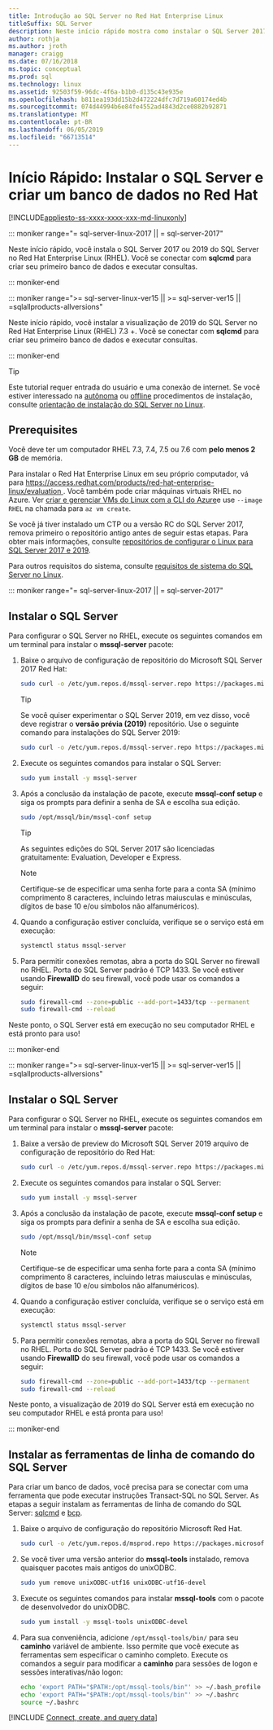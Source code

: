 ```yaml
---
title: Introdução ao SQL Server no Red Hat Enterprise Linux
titleSuffix: SQL Server
description: Neste início rápido mostra como instalar o SQL Server 2017 ou 2019 do SQL Server no Red Hat Enterprise Linux e, em seguida, criar e consultar um banco de dados com sqlcmd.
author: rothja
ms.author: jroth
manager: craigg
ms.date: 07/16/2018
ms.topic: conceptual
ms.prod: sql
ms.technology: linux
ms.assetid: 92503f59-96dc-4f6a-b1b0-d135c43e935e
ms.openlocfilehash: b811ea193dd15b2d472224dfc7d719a60174ed4b
ms.sourcegitcommit: 074d44994b6e84fe4552ad4843d2ce0882b92871
ms.translationtype: MT
ms.contentlocale: pt-BR
ms.lasthandoff: 06/05/2019
ms.locfileid: "66713514"
---
```

# <a name="quickstart-install-sql-server-and-create-a-database-on-red-hat"></a>Início Rápido: Instalar o SQL Server e criar um banco de dados no Red Hat

[!INCLUDE[appliesto-ss-xxxx-xxxx-xxx-md-linuxonly](../includes/appliesto-ss-xxxx-xxxx-xxx-md-linuxonly.md)]

<!--SQL Server 2017 on Linux-->
::: moniker range="= sql-server-linux-2017 || = sql-server-2017"

Neste início rápido, você instala o SQL Server 2017 ou 2019 do SQL Server no Red Hat Enterprise Linux (RHEL). Você se conectar com **sqlcmd** para criar seu primeiro banco de dados e executar consultas.

::: moniker-end
<!--SQL Server 2019 on Linux-->
::: moniker range=">= sql-server-linux-ver15 || >= sql-server-ver15 || =sqlallproducts-allversions"

Neste início rápido, você instalar a visualização de 2019 do SQL Server no Red Hat Enterprise Linux (RHEL) 7.3 +. Você se conectar com **sqlcmd** para criar seu primeiro banco de dados e executar consultas.

::: moniker-end

> [!TIP]
> Este tutorial requer entrada do usuário e uma conexão de internet. Se você estiver interessado na [autônoma](sql-server-linux-setup.md#unattended) ou [offline](sql-server-linux-setup.md#offline) procedimentos de instalação, consulte [orientação de instalação do SQL Server no Linux](sql-server-linux-setup.md).

## <a name="prerequisites"></a>Prerequisites

Você deve ter um computador RHEL 7.3, 7.4, 7.5 ou 7.6 com **pelo menos 2 GB** de memória.

Para instalar o Red Hat Enterprise Linux em seu próprio computador, vá para [ https://access.redhat.com/products/red-hat-enterprise-linux/evaluation ](https://access.redhat.com/products/red-hat-enterprise-linux/evaluation). Você também pode criar máquinas virtuais RHEL no Azure. Ver [criar e gerenciar VMs do Linux com a CLI do Azure](https://docs.microsoft.com/azure/virtual-machines/linux/tutorial-manage-vm)e use `--image RHEL` na chamada para `az vm create`.

Se você já tiver instalado um CTP ou a versão RC do SQL Server 2017, remova primeiro o repositório antigo antes de seguir estas etapas. Para obter mais informações, consulte [repositórios de configurar o Linux para SQL Server 2017 e 2019](sql-server-linux-change-repo.md).

Para outros requisitos do sistema, consulte [requisitos de sistema do SQL Server no Linux](sql-server-linux-setup.md#system).

<!--SQL Server 2017 on Linux-->
::: moniker range="= sql-server-linux-2017 || = sql-server-2017"

## <a id="install"></a>Instalar o SQL Server

Para configurar o SQL Server no RHEL, execute os seguintes comandos em um terminal para instalar o **mssql-server** pacote:

1. Baixe o arquivo de configuração de repositório do Microsoft SQL Server 2017 Red Hat:

   ```bash
   sudo curl -o /etc/yum.repos.d/mssql-server.repo https://packages.microsoft.com/config/rhel/7/mssql-server-2017.repo
   ```

   > [!TIP]
   > Se você quiser experimentar o SQL Server 2019, em vez disso, você deve registrar o **versão prévia (2019)** repositório. Use o seguinte comando para instalações do SQL Server 2019:
   >
   > ```bash
   > sudo curl -o /etc/yum.repos.d/mssql-server.repo https://packages.microsoft.com/config/rhel/7/mssql-server-preview.repo
   > ```

2. Execute os seguintes comandos para instalar o SQL Server:

   ```bash
   sudo yum install -y mssql-server
   ```

3. Após a conclusão da instalação de pacote, execute **mssql-conf setup** e siga os prompts para definir a senha de SA e escolha sua edição.

   ```bash
   sudo /opt/mssql/bin/mssql-conf setup
   ```

   > [!TIP]
   > As seguintes edições do SQL Server 2017 são licenciadas gratuitamente: Evaluation, Developer e Express.

   > [!NOTE]
   > Certifique-se de especificar uma senha forte para a conta SA (mínimo comprimento 8 caracteres, incluindo letras maiusculas e minúsculas, dígitos de base 10 e/ou símbolos não alfanuméricos).

4. Quando a configuração estiver concluída, verifique se o serviço está em execução:

   ```bash
   systemctl status mssql-server
   ```

5. Para permitir conexões remotas, abra a porta do SQL Server no firewall no RHEL. Porta do SQL Server padrão é TCP 1433. Se você estiver usando **FirewallD** do seu firewall, você pode usar os comandos a seguir:

   ```bash
   sudo firewall-cmd --zone=public --add-port=1433/tcp --permanent
   sudo firewall-cmd --reload
   ```

Neste ponto, o SQL Server está em execução no seu computador RHEL e está pronto para uso!

::: moniker-end
<!--SQL Server 2019 on Linux-->
::: moniker range=">= sql-server-linux-ver15 || >= sql-server-ver15 || =sqlallproducts-allversions"

## <a id="install"></a>Instalar o SQL Server

Para configurar o SQL Server no RHEL, execute os seguintes comandos em um terminal para instalar o **mssql-server** pacote:

1. Baixe a versão de preview do Microsoft SQL Server 2019 arquivo de configuração de repositório do Red Hat:

   ```bash
   sudo curl -o /etc/yum.repos.d/mssql-server.repo https://packages.microsoft.com/config/rhel/7/mssql-server-preview.repo
   ```

2. Execute os seguintes comandos para instalar o SQL Server:

   ```bash
   sudo yum install -y mssql-server
   ```

3. Após a conclusão da instalação de pacote, execute **mssql-conf setup** e siga os prompts para definir a senha de SA e escolha sua edição.

   ```bash
   sudo /opt/mssql/bin/mssql-conf setup
   ```

   > [!NOTE]
   > Certifique-se de especificar uma senha forte para a conta SA (mínimo comprimento 8 caracteres, incluindo letras maiusculas e minúsculas, dígitos de base 10 e/ou símbolos não alfanuméricos).

4. Quando a configuração estiver concluída, verifique se o serviço está em execução:

   ```bash
   systemctl status mssql-server
   ```

5. Para permitir conexões remotas, abra a porta do SQL Server no firewall no RHEL. Porta do SQL Server padrão é TCP 1433. Se você estiver usando **FirewallD** do seu firewall, você pode usar os comandos a seguir:

   ```bash
   sudo firewall-cmd --zone=public --add-port=1433/tcp --permanent
   sudo firewall-cmd --reload
   ```

Neste ponto, a visualização de 2019 do SQL Server está em execução no seu computador RHEL e está pronta para uso!

::: moniker-end

## <a id="tools"></a>Instalar as ferramentas de linha de comando do SQL Server

Para criar um banco de dados, você precisa para se conectar com uma ferramenta que pode executar instruções Transact-SQL no SQL Server. As etapas a seguir instalam as ferramentas de linha de comando do SQL Server: [sqlcmd](../tools/sqlcmd-utility.md) e [bcp](../tools/bcp-utility.md).

1. Baixe o arquivo de configuração do repositório Microsoft Red Hat.

   ```bash
   sudo curl -o /etc/yum.repos.d/msprod.repo https://packages.microsoft.com/config/rhel/7/prod.repo
   ```

1. Se você tiver uma versão anterior do **mssql-tools** instalado, remova quaisquer pacotes mais antigos do unixODBC.

   ```bash
   sudo yum remove unixODBC-utf16 unixODBC-utf16-devel
   ```

1. Execute os seguintes comandos para instalar **mssql-tools** com o pacote de desenvolvedor do unixODBC.

   ```bash
   sudo yum install -y mssql-tools unixODBC-devel
   ```

1. Para sua conveniência, adicione `/opt/mssql-tools/bin/` para seu **caminho** variável de ambiente. Isso permite que você execute as ferramentas sem especificar o caminho completo. Execute os comandos a seguir para modificar a **caminho** para sessões de logon e sessões interativas/não logon:

   ```bash
   echo 'export PATH="$PATH:/opt/mssql-tools/bin"' >> ~/.bash_profile
   echo 'export PATH="$PATH:/opt/mssql-tools/bin"' >> ~/.bashrc
   source ~/.bashrc
   ```

[!INCLUDE [Connect, create, and query data](../includes/sql-linux-quickstart-connect-query.md)]
